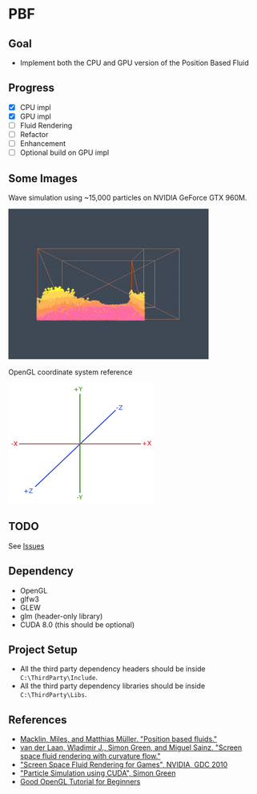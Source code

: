 
# PBF

## Goal

- Implement both the CPU and GPU version of the Position Based Fluid

## Progress

- [x] CPU impl
- [x] GPU impl
- [ ] Fluid Rendering
- [ ] Refactor
- [ ] Enhancement
- [ ] Optional build on GPU impl

## Some Images

Wave simulation using ~15,000 particles on NVIDIA GeForce GTX 960M.

![](screenshots/wave.gif)

OpenGL coordinate system reference

![](screenshots/gl_frame.png)

## TODO

See [Issues](https://github.com/k-ye/PbfVs/issues)

## Dependency

- OpenGL
- glfw3
- GLEW
- glm (header-only library)
- CUDA 8.0 (this should be optional)

## Project Setup

- All the third party dependency headers should be inside `C:\ThirdParty\Include`.
- All the third party dependency libraries should be inside `C:\ThirdParty\Libs`.

## References

- [Macklin, Miles, and Matthias Müller. "Position based fluids."](http://mmacklin.com/pbf_sig_preprint.pdf)
- [van der Laan, Wladimir J., Simon Green, and Miguel Sainz. "Screen space fluid rendering with curvature flow."](https://pdfs.semanticscholar.org/1986/5d92faa033632cc1c8ecf95d12a7400c34f1.pdf)
- ["Screen Space Fluid Rendering for Games", NVIDIA, GDC 2010](http://developer.download.nvidia.com/presentations/2010/gdc/Direct3D_Effects.pdf)
- ["Particle Simulation using CUDA", Simon Green](http://developer.download.nvidia.com/assets/cuda/files/particles.pdf)
- [Good OpenGL Tutorial for Beginners](https://learnopengl.com/)